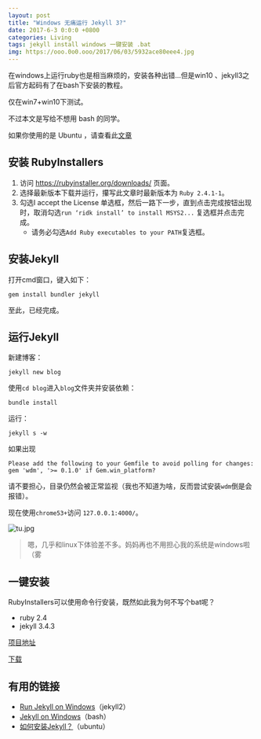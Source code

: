 ```yaml
---
layout: post
title: "Windows 无痛运行 Jekyll 3?"
date: 2017-6-3 0:0:0 +0800
categories: Living
tags: jekyll install windows 一键安装 .bat
img: https://ooo.0o0.ooo/2017/06/03/5932ace80eee4.jpg
---
```


在windows上运行ruby也是相当麻烦的，安装各种出错...但是win10 、jekyll3之后官方起码有了在bash下安装的教程。

仅在win7+win10下测试。

不过本文是写给不想用 bash 的同学。

如果你使用的是 Ubuntu ，请查看此<a href='https://blog.kejun.space/technology/2017/05/27/how-to-install-jekyll.html' >文章</a>

## 安装 RubyInstallers

1. 访问 https://rubyinstaller.org/downloads/ 页面。
2. 选择最新版本下载并运行，攥写此文章时最新版本为 `Ruby 2.4.1-1`。
3. 勾选I accept the License 单选框，然后一路下一步，直到点击完成按钮出现时，取消勾选`run ‘ridk install’ to install MSYS2...` 复选框并点击完成。
    * 请务必勾选`Add Ruby executables to your PATH`复选框。

## 安装Jekyll

打开cmd窗口，键入如下：

```
gem install bundler jekyll
```

至此，已经完成。

## 运行Jekyll

新建博客：

```shell
jekyll new blog
```

使用`cd blog`进入`blog`文件夹并安装依赖：

```
bundle install
```

运行：

```
jekyll s -w
```

如果出现

```
Please add the following to your Gemfile to avoid polling for changes:
gem 'wdm', '>= 0.1.0' if Gem.win_platform?
```
请不要担心，目录仍然会被正常监视（我也不知道为啥，反而尝试安装`wdm`倒是会报错）。

现在使用`chrome53+`访问 `127.0.0.1:4000/`。

![tu.jpg](https://ooo.0o0.ooo/2017/06/03/5932a82785044.jpg)

> 嗯，几乎和linux下体验差不多。妈妈再也不用担心我的系统是windows啦（雾

## 一键安装

RubyInstallers可以使用命令行安装，既然如此我为何不写个bat呢？

* ruby 2.4
* jekyll 3.4.3

[项目地址](https://github.com/KeJunMao/fastjekyll)

[下载](https://github.com/KeJunMao/fastjekyll/releases/tag/1.0)

## 有用的链接

* [Run Jekyll on Windows](http://jekyll-windows.juthilo.com/)（jekyll2）
* [Jekyll on Windows](https://jekyllrb.com/docs/windows/#installation)（bash）
* [如何安装Jekyll？](https://blog.kejun.space/technology/2017/05/27/how-to-install-jekyll.html)（ubuntu）